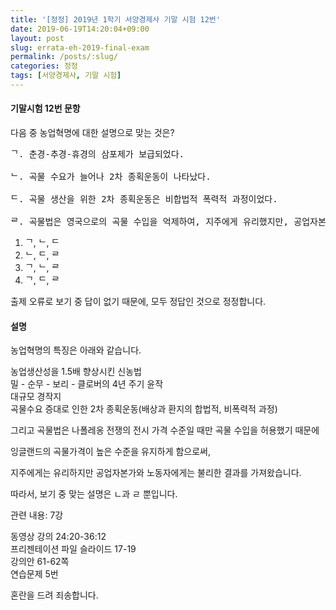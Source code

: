 ```yaml
---
title: '[정정] 2019년 1학기 서양경제사 기말 시험 12번'
date: 2019-06-19T14:20:04+09:00
layout: post
slug: errata-eh-2019-final-exam
permalink: /posts/:slug/
categories: 정정
tags: [서양경제사, 기말 시험]
---
```

<!-- wp:heading {"level":4} -->
<h4>기말시험 12번 문항</h4>
<!-- /wp:heading -->

<!-- wp:paragraph -->
<p>다음 중 농업혁명에 대한 설명으로 맞는 것은?</p>
<!-- /wp:paragraph -->

<!-- wp:preformatted -->
<pre class="wp-block-preformatted">ᄀ. 춘경-추경-휴경의 삼포제가 보급되었다.<br>
ᄂ. 곡물 수요가 늘어나 2차 종획운동이 나타났다.<br>
ᄃ. 곡물 생산을 위한 2차 종획운동은 비합법적 폭력적 과정이었다.<br>
ᄅ. 곡물법은 영국으로의 곡물 수입을 억제하여, 지주에게 유리했지만, 공업자본가와 노동자에게 불리했다.</pre>
<!-- /wp:preformatted -->

<!-- wp:list {"ordered":true} -->
<ol><li>ᄀ, ᄂ, ᄃ </li><li>ᄂ, ᄃ, ᄅ </li><li>ᄀ, ᄂ, ᄅ </li><li>ᄀ, ᄃ, ᄅ</li></ol>
<!-- /wp:list -->

<!-- wp:paragraph -->
<p>출제 오류로 보기 중 답이 없기 때문에, 모두 정답인 것으로 정정합니다.</p>
<!-- /wp:paragraph -->

<!-- wp:heading {"level":4} -->
<h4>설명</h4>
<!-- /wp:heading -->

<!-- wp:paragraph -->
<p>농업혁명의 특징은 아래와 같습니다.</p>
<!-- /wp:paragraph -->

<!-- wp:paragraph -->
<p>농업생산성을 1.5배 향상시킨 신농법<br>밀 - 순무 - 보리 - 클로버의 4년 주기 윤작<br>대규모 경작지<br>곡물수요 증대로 인한 2차 종획운동(배상과 환지의 합법적, 비폭력적 과정)</p>
<!-- /wp:paragraph -->

<!-- wp:paragraph -->
<p>그리고 곡물법은 나폴레옹 전쟁의 전시 가격 수준일 때만 곡물 수입을 허용했기 때문에 </p>
<!-- /wp:paragraph -->

<!-- wp:paragraph -->
<p>잉글랜드의 곡물가격이 높은 수준을 유지하게 함으로써, </p>
<!-- /wp:paragraph -->

<!-- wp:paragraph -->
<p>지주에게는 유리하지만 공업자본가와 노동자에게는 불리한 결과를 가져왔습니다.</p>
<!-- /wp:paragraph -->

<!-- wp:paragraph -->
<p>따라서, 보기 중 맞는 설명은 ㄴ과 ㄹ 뿐입니다.</p>
<!-- /wp:paragraph -->

<!-- wp:paragraph -->
<p>관련 내용: 7강</p>
<!-- /wp:paragraph -->

<!-- wp:paragraph -->
<p>동영상 강의 24:20-36:12<br>프리젠테이션 파일 슬라이드 17-19<br>강의안 61-62쪽<br>연습문제 5번</p>
<!-- /wp:paragraph -->

<!-- wp:paragraph -->
<p>혼란을 드려 죄송합니다.</p>
<!-- /wp:paragraph -->